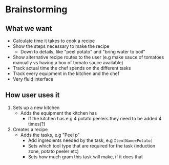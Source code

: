 # Brainstorming

## What we want
- Calculate time it takes to cook a recipe
- Show the steps necessary to make the recipe
    - Down to details, like "peel potato" and "bring water to boil"
- Show alternative recipe routes to the user (e.g make sauce of tomatoes manually vs having a box of tomato sauce
available)
- Track actual time the chef spends on the different tasks
- Track every equipment in the kitchen and the chef
- Very fluid interface

## How user uses it
1. Sets up a new kitchen
    - Adds the equipment the kitchen has
        - If the kitchen has e.g 4 potato peelers they need to be added 4 times(?)
2. Creates a recipe
    - Adds the tasks, e.g "Peel p"
        - Add ingredients needed by the task, e.g `Item[Name=Potato]`
        - Sets which tool type that are required for the task (induction zone, potato peeler etc)
        - Sets how much gram this task will make, if it does that

